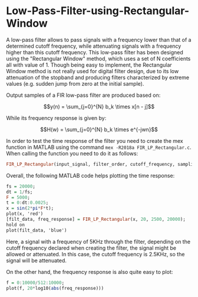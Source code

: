 # Low-Pass-Filter-using-Rectangular-Window
A low-pass filter allows to pass signals with a frequency lower than that of a determined cutoff frequency, while attenuating signals with a frequency higher than this cutoff frequency. This low-pass filter has been designed using the "Rectangular Window" method, which uses a
set of N coefficients all with value of 1. Though being easy to implement, the Rectangular Window method is not really used for digital filter design, due to its low attenuation of the stopband and producing filters characterized by extreme values (e.g. sudden jump from zero at the initial sample).

Output samples of a FIR low-pass filter are produced based on:

```math
y(n) = \sum_{j=0}^{N} b_k \times x[n - j]
```

While its frequency response is given by:

```math
H(w) = \sum_{j=0}^{N} b_k \times e^{-jwn}
```


In order to test the time response of the filter you need to create the mex function in MATLAB using the command `mex -R2018a FIR_LP_Rectangular.c`. When calling the function you need to do it as follows:

```hs
FIR_LP_Rectangular(input_signal, filter_order, cutoff_frequency, sampling_frequency);
```

Overall, the following MATLAB code helps plotting the time response:

```hs
fs = 20000;
dt = 1/fs;
F = 5000; 
t = 0:dt:0.0025;
x = sin(2*pi*F*t);
plot(x, 'red')
[filt_data, freq_response] = FIR_LP_Rectangular(x, 20, 2500, 20000);
hold on
plot(filt_data, 'blue')
```

Here, a signal with a frequency of 5KHz through the filter, depending on the cutoff frequency declared when creating the filter, the signal might be allowed or attenuated. In this case, the cutoff frequency is 2.5KHz, so the signal will be attenuated.

On the other hand, the frequency response is also quite easy to plot:

```hs
f = 0:10000/512:10000;
plot(f, 20*log10(abs(freq_response)))
```
